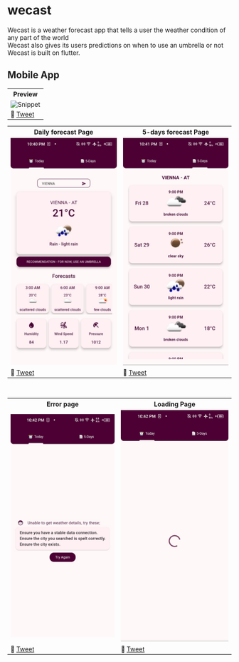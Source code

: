 # wecast
Wecast is a weather forecast app that tells a user the weather condition of any part of the world <br>
Wecast also gives its users predictions on when to use an umbrella or not<br>
Wecast is built on flutter.

## Mobile App
<table align="center">
	<tbody width="100%">
	<tr>
			<th>Preview</th>	
		</tr>
		<tr>
			<td>
			<img src="https://github.com/SidneyEmeka/Wecast/blob/master/assets/images/snip.gif" alt="Snippet"></img>
			</td>
		</tr>
		<tr>
			<td>
				🔗 <a href="https://twitter.com/siswipe">Tweet</a>
			</td>
		</tr>
	</tbody>
</table>

<table>
	<tbody width="100%">
	<tr>
			<th>Daily forecast Page</th>	
			<th>5-days forecast Page</th>
		</tr>
		<tr>
			<td>
			<img src="https://github.com/SidneyEmeka/Wecast/blob/master/assets/images/today.jpg" alt="Home"></img>
			</td>
			<td>
			<img src="https://github.com/SidneyEmeka/Wecast/blob/master/assets/images/5days.jpg" alt="5-days"></img>
			</td>
		</tr>
		<tr>
			<td>
				🔗 <a href="https://twitter.com/siswipe">Tweet</a>
			</td>
			<td>
				🔗 <a href="https://x.com/sidswipe">Tweet</a>
			</td>
		</tr>
	</tbody>
</table>
<br>
<table>
	<tbody width="100%">
	<tr>
		<th>Error page</th>
		<th>Loading Page</th>
		</tr>
		<tr>
	<td>
			<img src="https://github.com/SidneyEmeka/Wecast/blob/master/assets/images/error.jpg" alt="Error"></img>
			</td>
	<td>
			<img src="https://github.com/SidneyEmeka/Wecast/blob/master/assets/images/loading.jpg" alt="Search"></img>
			</td>
		</tr>
		<tr>
			<td>
				🔗 <a href="https://twitter.com/siswipe">Tweet</a>
			</td>
			<td>
				🔗 <a href="https://twitter.com/siswipe">Tweet</a>
			</td>
		</tr>
	</tbody>
</table>


